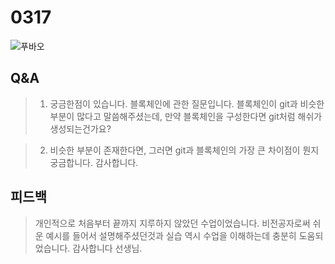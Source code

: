 # 0317

![푸바오](https://img1.daumcdn.net/thumb/R800x0/?scode=mtistory2&fname=https%3A%2F%2Fblog.kakaocdn.net%2Fdn%2FdhJGMA%2FbtqYN1Ol2di%2FLCLHSkmtEJ3GQe3TM8Y0M1%2Fimg.jpg)


## Q&A

> 1. 궁금한점이 있습니다. 블록체인에 관한 질문입니다. 블록체인이 git과 비슷한 부분이 많다고 말씀해주셨는데, 만약 블록체인을 구성한다면 git처럼 해쉬가 생성되는건가요?

> 2. 비슷한 부분이 존재한다면, 그러면 git과 블록체인의 가장 큰 차이점이 뭔지 궁금합니다. 감사합니다.

## 피드백

> 개인적으로 처음부터 끝까지 지루하지 않았던 수업이었습니다. 비전공자로써 쉬운 예시를 들어서 설명해주셨던것과 실습 역시 수업을 이해하는데 충분히 도움되었습니다. 감사합니다 선생님.